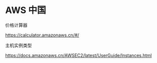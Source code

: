 # AWS 中国

价格计算器

https://calculator.amazonaws.cn/#/

主机实例类型

https://docs.amazonaws.cn/AWSEC2/latest/UserGuide/Instances.html